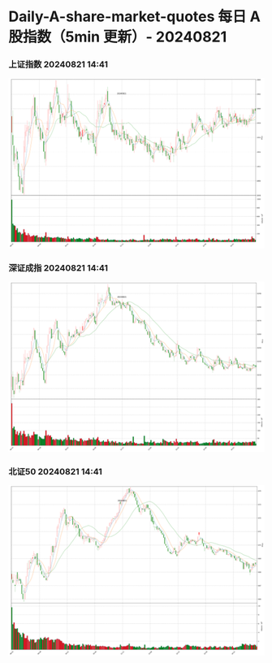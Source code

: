 
# Daily-A-share-market-quotes 每日 A 股指数（5min 更新）- 20240821

### 上证指数 20240821 14:41
![](./fig/2024/8/20240821-sh000001.png)

### 深证成指 20240821 14:41
![](./fig/2024/8/20240821-sz399001.png)

### 北证50 20240821 14:41
![](./fig/2024/8/20240821-bj899050.png)
